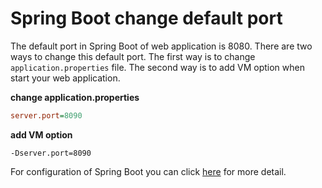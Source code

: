 # Spring Boot change default port
The default port in Spring Boot of web application is 8080. There are two ways to change this default port. The first
way is to change `application.properties` file. The second way is to add VM option when start your web application.

**change application.properties**
```ini
server.port=8090
```

**add VM option**
```
-Dserver.port=8090
```

For configuration of Spring Boot you can click [here](http://docs.spring.io/spring-boot/docs/1.3.3.RELEASE/reference/html/common-application-properties.html) for more detail.
